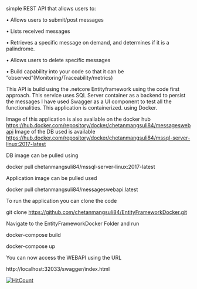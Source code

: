  simple REST API that allows users to: 


•	Allows users to submit/post messages 

•	Lists received messages 

•	Retrieves a specific message on demand, and determines if it is a palindrome. 

•	Allows users to delete specific messages 

•	Build capability into your code so that it can be “observed”(Monitoring/Traceability/metrics)


This API is build using the .netcore Entityframework using the code first approach.
This service uses SQL Server container as a backend to persist the messages I have used Swagger as a UI component to test all the functionalities.
This application is containerized. using Docker. 

Image of this application  is also available on the docker hub https://hub.docker.com/repository/docker/chetanmangsuli84/messageswebapi
Image of the DB used is available https://hub.docker.com/repository/docker/chetanmangsuli84/mssql-server-linux:2017-latest

DB image can be pulled using 


docker pull chetanmangsuli84/mssql-server-linux:2017-latest

Application image can be pulled used


docker pull chetanmangsuli84/messageswebapi:latest

To run the application you can clone the code 

git clone https://github.com/chetanmangsuli84/EntityFrameworkDocker.git

Navigate to the EntityFrameworkDocker Folder and run 


  docker-compose build


  docker-compose up
  
You can now access the WEBAPI using the URL

http://localhost:32033/swagger/index.html


[![HitCount](http://hits.dwyl.com/chetanmangsuli84/chetanmangsuli84/EntityFrameworkDocker.svg)](http://hits.dwyl.com/chetanmangsuli84/chetanmangsuli84/EntityFrameworkDocker)




